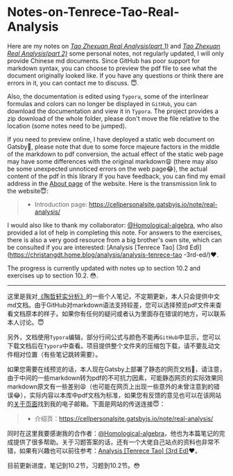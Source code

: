 # Notes-on-Tenrece-Tao-Real-Analysis
Here are my notes on [*Tao Zhexuan Real Analysis(part 1)*](https://cellpersonalsite.gatsbyjs.io/resourcefile/book/Analysis-II-(Terence-Tao)-part-1.pdf) and [*Tao Zhexuan Real Analysis(part 2)*](https://cellpersonalsite.gatsbyjs.io/resourcefile/book/Analysis-II-(Terence-Tao)-part-2.pdf) some personal notes, not regularly updated, I will only provide Chinese md documents. Since GitHub has poor support for markdown syntax, you can choose to preview the pdf file to see what the document originally looked like. If you have any questions or think there are errors in it, you can contact me to discuss. :innocent:.

Also, the documentation is edited using `Typora`, some of the interlinear formulas and colors can no longer be displayed in `GitHub`, you can download the documentation and view it in `Typora`. The project provides a zip download of the whole folder, please don't move the file relative to the location (some notes need to be jumped).

If you need to preview online, I have deployed a static web document on Gatsby:tada:, please note that due to some force majeure factors in the middle of the markdown to pdf conversion, the actual effect of the static web page may have some differences with the original markdown:weary: (there may also be some unexpected unnoticed errors on the web page:joy:), the actual content of the pdf in this library If you have feedback, you can find my email address in the [About page](https://cellpersonalsite.gatsbyjs.io/about/) of the website. Here is the transmission link to the website:innocent::

> * Introduction page: <https://cellpersonalsite.gatsbyjs.io/note/real-analysis/>

I would also like to thank my collaborator: [@Homological-algebra](https://github.com/Homological-algebra), who also provided a lot of help in completing this note. For answers to the exercises, there is also a very good resource from a big brother's own site, which can be consulted if you are interested: [Analysis [Tenrece Tao] (3rd Ed)](https://christangdt.home.blog/analysis/analysis-tenrece-tao -3rd-ed/):heart:.

The progress is currently updated with notes up to section 10.2 and exercises up to section 10.2. :flushed:.

---

这里是我对[《陶哲轩实分析》](https://cellpersonalsite.gatsbyjs.io/resourcefile/book/实分析（第3版）.pdf)的一些个人笔记，不定期更新，本人只会提供中文md文档。由于GitHub对markdown语法支持较差，您可以选择预览pdf文件来查看文档原本的样子。如果你有任何的疑问或者认为里面存在错误的地方，可以联系本人讨论。:innocent:

另外，文档使用`Typora`编辑，部分行间公式与颜色不能再`GitHub`中显示，您可以下载文档后在`Typora`中查看。项目提供整个文件夹的压缩包下载，请不要乱动文件相对位置（有些笔记跳转需要）。

如果您需要在线预览的话，本人现在Gatsby上部署了静态的网页文档:tada:，请注意，由于中间的一些markdown转为pdf的不可抗力因素，可能静态网页的实际效果同markdown原文有一些差别:weary:（也可能在网页上出现一些意外的未曾注意到的错误:joy:），实际内容以本库中pdf文档为标准，如果您有反馈的意见也可以在该网站的[关于页面](https://cellpersonalsite.gatsbyjs.io/about/)找到我的电子邮箱。下面是网站的传送连接:innocent:：

> * 介绍页：<https://cellpersonalsite.gatsbyjs.io/note/real-analysis/>

同时在这里我要感谢我的合作者：[@Homological-algebra](https://github.com/Homological-algebra)，他也为本篇笔记的完成提供了很多帮助。关于习题答案的话，还有一个大佬自己站点的资料也非常不错，如果有兴趣也可以前往参考：[Analysis [Tenrece Tao] (3rd Ed)](https://christangdt.home.blog/analysis/analysis-tenrece-tao-3rd-ed/):heart:。

目前更新进度，笔记到10.2节，习题到10.2节。:flushed: